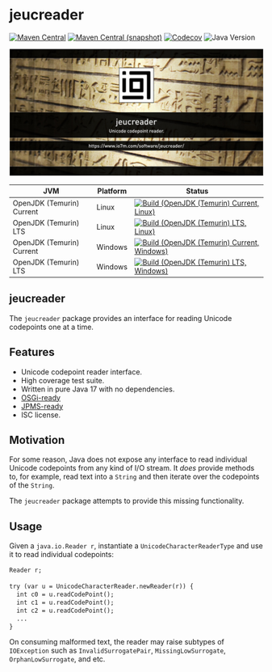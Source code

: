 jeucreader
===

[![Maven Central](https://img.shields.io/maven-central/v/com.io7m.jeucreader/com.io7m.jeucreader.svg?style=flat-square)](http://search.maven.org/#search%7Cga%7C1%7Cg%3A%22com.io7m.jeucreader%22)
[![Maven Central (snapshot)](https://img.shields.io/nexus/s/com.io7m.jeucreader/com.io7m.jeucreader?server=https%3A%2F%2Fs01.oss.sonatype.org&style=flat-square)](https://s01.oss.sonatype.org/content/repositories/snapshots/com/io7m/jeucreader/)
[![Codecov](https://img.shields.io/codecov/c/github/io7m-com/jeucreader.svg?style=flat-square)](https://codecov.io/gh/io7m-com/jeucreader)
![Java Version](https://img.shields.io/badge/17-java?label=java&color=e65cc3)

![com.io7m.jeucreader](./src/site/resources/jeucreader.jpg?raw=true)

| JVM | Platform | Status |
|-----|----------|--------|
| OpenJDK (Temurin) Current | Linux | [![Build (OpenJDK (Temurin) Current, Linux)](https://img.shields.io/github/actions/workflow/status/io7m-com/jeucreader/main.linux.temurin.current.yml)](https://www.github.com/io7m-com/jeucreader/actions?query=workflow%3Amain.linux.temurin.current)|
| OpenJDK (Temurin) LTS | Linux | [![Build (OpenJDK (Temurin) LTS, Linux)](https://img.shields.io/github/actions/workflow/status/io7m-com/jeucreader/main.linux.temurin.lts.yml)](https://www.github.com/io7m-com/jeucreader/actions?query=workflow%3Amain.linux.temurin.lts)|
| OpenJDK (Temurin) Current | Windows | [![Build (OpenJDK (Temurin) Current, Windows)](https://img.shields.io/github/actions/workflow/status/io7m-com/jeucreader/main.windows.temurin.current.yml)](https://www.github.com/io7m-com/jeucreader/actions?query=workflow%3Amain.windows.temurin.current)|
| OpenJDK (Temurin) LTS | Windows | [![Build (OpenJDK (Temurin) LTS, Windows)](https://img.shields.io/github/actions/workflow/status/io7m-com/jeucreader/main.windows.temurin.lts.yml)](https://www.github.com/io7m-com/jeucreader/actions?query=workflow%3Amain.windows.temurin.lts)|

## jeucreader

The `jeucreader` package provides an interface for reading Unicode codepoints
one at a time.

## Features

* Unicode codepoint reader interface.
* High coverage test suite.
* Written in pure Java 17 with no dependencies.
* [OSGi-ready](https://www.osgi.org/)
* [JPMS-ready](https://en.wikipedia.org/wiki/Java_Platform_Module_System)
* ISC license.

## Motivation

For some reason, Java does not expose any interface to read individual Unicode
codepoints from any kind of I/O stream. It _does_ provide methods to, for
example, read text into a `String` and then iterate over the codepoints of
the `String`.

The `jeucreader` package attempts to provide this missing functionality.

## Usage

Given a `java.io.Reader r`, instantiate a `UnicodeCharacterReaderType` and
use it to read individual codepoints:

```
Reader r;

try (var u = UnicodeCharacterReader.newReader(r)) {
  int c0 = u.readCodePoint();
  int c1 = u.readCodePoint();
  int c2 = u.readCodePoint();
  ...
}
```

On consuming malformed text, the reader may raise subtypes of `IOException`
such as `InvalidSurrogatePair`, `MissingLowSurrogate`, `OrphanLowSurrogate`,
and etc.

